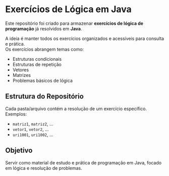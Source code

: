 # Exercícios de Lógica em Java

Este repositório foi criado para armazenar **exercícios de lógica de programação** já resolvidos em **Java**.  

A ideia é manter todos os exercícios organizados e acessíveis para consulta e prática.  
Os exercícios abrangem temas como:

- Estruturas condicionais  
- Estruturas de repetição  
- Vetores  
- Matrizes  
- Problemas básicos de lógica  

## Estrutura do Repositório
Cada pasta/arquivo contém a resolução de um exercício específico. Exemplos:
- `matriz1`, `matriz2`, ...  
- `vetor1`, `vetor2`, ...  
- `uri1001`, `uri1002`, ...  

## Objetivo
Servir como material de estudo e prática de programação em Java, focado em lógica e resolução de problemas.


